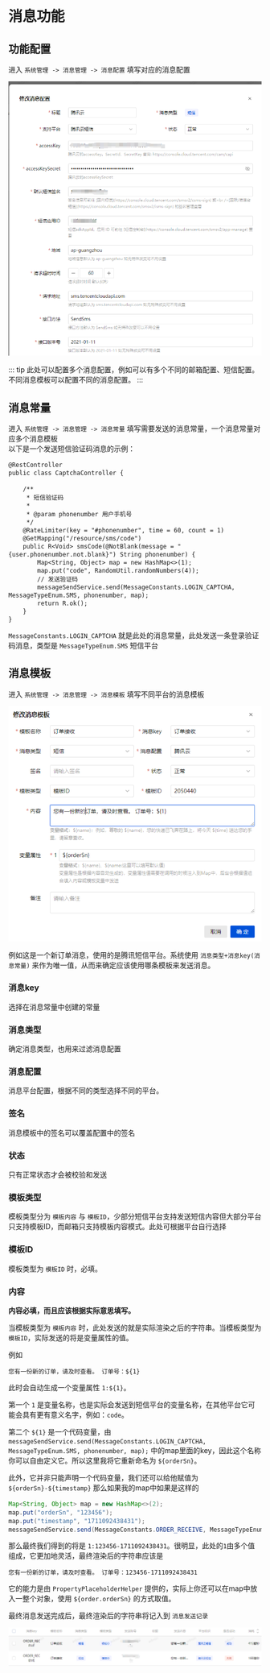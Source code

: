 # 消息功能

## 功能配置

进入 `系统管理 -> 消息管理 -> 消息配置` 填写对应的消息配置

![img.png](../../assets/images/ruoyi-tdesign/basic/message/img.png)

::: tip
此处可以配置多个消息配置，例如可以有多个不同的邮箱配置、短信配置。不同消息模板可以配置不同的消息配置。
:::

## 消息常量

进入 `系统管理 -> 消息管理 -> 消息常量` 填写需要发送的消息常量，一个消息常量对应多个消息模板<br/>
以下是一个发送短信验证码消息的示例：
```java{15}
@RestController
public class CaptchaController {

    /**
     * 短信验证码
     *
     * @param phonenumber 用户手机号
     */
    @RateLimiter(key = "#phonenumber", time = 60, count = 1)
    @GetMapping("/resource/sms/code")
    public R<Void> smsCode(@NotBlank(message = "{user.phonenumber.not.blank}") String phonenumber) {
        Map<String, Object> map = new HashMap<>(1);
        map.put("code", RandomUtil.randomNumbers(4));
        // 发送验证码
        messageSendService.send(MessageConstants.LOGIN_CAPTCHA, MessageTypeEnum.SMS, phonenumber, map);
        return R.ok();
    }
}
```

`MessageConstants.LOGIN_CAPTCHA` 就是此处的消息常量，此处发送一条登录验证码消息，类型是 `MessageTypeEnum.SMS` 短信平台

## 消息模板
进入 `系统管理 -> 消息管理 -> 消息模板` 填写不同平台的消息模板

![img2.png](../../assets/images/ruoyi-tdesign/basic/message/img2.png)

例如这是一个新订单消息，使用的是腾讯短信平台。系统使用 `消息类型+消息key(消息常量)` 来作为唯一值，从而来确定应该使用哪条模板来发送消息。
### 消息key
选择在消息常量中创建的常量
### 消息类型
确定消息类型，也用来过滤消息配置
### 消息配置
消息平台配置，根据不同的类型选择不同的平台。
### 签名
消息模板中的签名可以覆盖配置中的签名
### 状态
只有正常状态才会被校验和发送
### 模板类型
模板类型分为 `模板内容` 与 `模板ID`，少部分短信平台支持发送短信内容但大部分平台只支持模板ID，而邮箱只支持模板内容模式。此处可根据平台自行选择
### 模板ID
模板类型为 `模板ID` 时，必填。
### 内容

**内容必填，而且应该根据实际意思填写。**

当模板类型为 `模板内容` 时，此处发送的就是实际渲染之后的字符串。当模板类型为 `模板ID`，实际发送的将是变量属性的值。

例如
```text
您有一份新的订单，请及时查看。 订单号：${1}
```
此时会自动生成一个变量属性 `1:${1}`。

第一个 `1` 是变量名称，也是实际会发送到短信平台的变量名称，在其他平台它可能会具有更有意义名字，例如：`code`。

第二个 `${1}` 是一个代码变量，由 `messageSendService.send(MessageConstants.LOGIN_CAPTCHA, MessageTypeEnum.SMS, phonenumber, map);` 中的map里面的key，因此这个名称你可以自由定义它。所以这里我将它重新命名为 `${orderSn}`。

此外，它并非只能声明一个代码变量，我们还可以给他赋值为 `${orderSn}-${timestamp}` 那么如果我的map中如果是这样的

```java
Map<String, Object> map = new HashMap<>(2);
map.put("orderSn", "123456");
map.put("timestamp", "1711092438431");
messageSendService.send(MessageConstants.ORDER_RECEIVE, MessageTypeEnum.SMS, phonenumber, map);
```

那么最终我们得到的将是 `1:123456-1711092438431`。很明显，此处的`1`由多个值组成，它更加地灵活，最终渲染后的字符串应该是

```text
您有一份新的订单，请及时查看。 订单号：123456-1711092438431
```

它的能力是由 `PropertyPlaceholderHelper` 提供的，实际上你还可以在map中放入一整个对象，使用 `${order.orderSn}` 的方式取值。

最终消息发送完成后，最终渲染后的字符串将记入到 `消息发送记录`

![img3.png](../../assets/images/ruoyi-tdesign/basic/message/img3.png)
